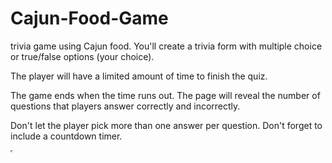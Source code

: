 # Cajun-Food-Game
trivia game using Cajun food.
You'll create a trivia form with multiple choice or true/false options (your choice).

The player will have a limited amount of time to finish the quiz. 


The game ends when the time runs out. The page will reveal the number of questions that players answer correctly and incorrectly.


Don't let the player pick more than one answer per question.
Don't forget to include a countdown timer.



<!-- working on the music  -->

<iframe width="0" height="0" src="http://www.youtuberepeater.com/watch?v=PRP7hNZ_cE8&name=Cajun+Song+Lanse+aux+pailles frame border="0" allow fullscreen></iframe>
